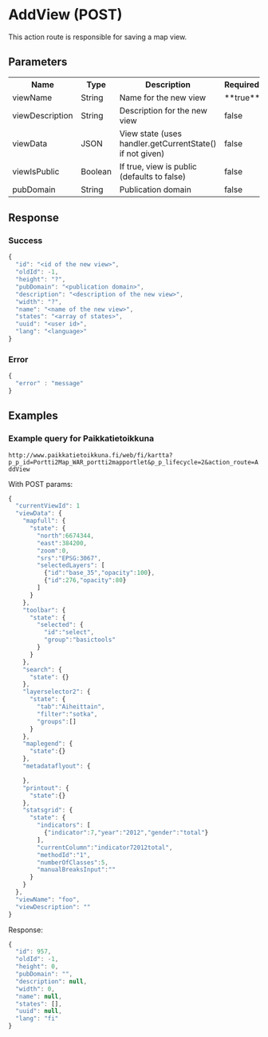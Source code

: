 # AddView (POST)
This action route is responsible for saving a map view.

## Parameters
<table>
  <tr>
    <th>Name</th>
    <th>Type</th>
    <th>Description</th>
    <th>Required?</th>
  </tr>
  <tr>
    <td>viewName</td>
    <td>String</td>
    <td>Name for the new view</td>
    <td>**true**</td>
  </tr>
  <tr>
    <td>viewDescription</td>
    <td>String</td>
    <td>Description for the new view</td>
    <td>false</td>
  </tr>
  <tr>
    <td>viewData</td>
    <td>JSON</td>
    <td>View state (uses handler.getCurrentState() if not given)</td>
    <td>false</td>
  </tr>
  <tr>
    <td>viewIsPublic</td>
    <td>Boolean</td>
    <td>If true, view is public (defaults to false)</td>
    <td>false</td>
  </tr>
  <tr>
    <td>pubDomain</td>
    <td>String</td>
    <td>Publication domain</td>
    <td>false</td>
  </tr>
</table>

## Response

### Success
```javascript
{
  "id": "<id of the new view>",
  "oldId": -1,
  "height": "?",
  "pubDomain": "<publication domain>",
  "description": "<description of the new view>",
  "width": "?",
  "name": "<name of the new view>",
  "states": "<array of states>",
  "uuid": "<user id>",
  "lang": "<language>"
}
```

### Error
```javascript
{
  "error" : "message"
}
```

## Examples

### Example query for Paikkatietoikkuna
`http://www.paikkatietoikkuna.fi/web/fi/kartta?p_p_id=Portti2Map_WAR_portti2mapportlet&p_p_lifecycle=2&action_route=AddView`

With POST params:
```javascript
{
  "currentViewId": 1
  "viewData": {
    "mapfull": {
      "state": {
        "north":6674344,
        "east":384200,
        "zoom":0,
        "srs":"EPSG:3067",
        "selectedLayers": [
          {"id":"base_35","opacity":100},
          {"id":276,"opacity":80}
        ]
      }
    },
    "toolbar": {
      "state": {
        "selected": {
          "id":"select",
          "group":"basictools"
        }
      }
    },
    "search": {
      "state": {}
    },
    "layerselector2": {
      "state": {
        "tab":"Aiheittain",
        "filter":"sotka",
        "groups":[]
      }
    },
    "maplegend": {
      "state":{}
    },
    "metadataflyout": {

    },
    "printout": {
      "state":{}
    },
    "statsgrid": {
      "state": {
        "indicators": [
          {"indicator":7,"year":"2012","gender":"total"}
        ],
        "currentColumn":"indicator72012total",
        "methodId":"1",
        "numberOfClasses":5,
        "manualBreaksInput":""
      }
    }
  },
  "viewName": "foo",
  "viewDescription": ""
}
```

Response:
```javascript
{
  "id": 957,
  "oldId": -1,
  "height": 0,
  "pubDomain": "",
  "description": null,
  "width": 0,
  "name": null,
  "states": [],
  "uuid": null,
  "lang": "fi"
}
```

